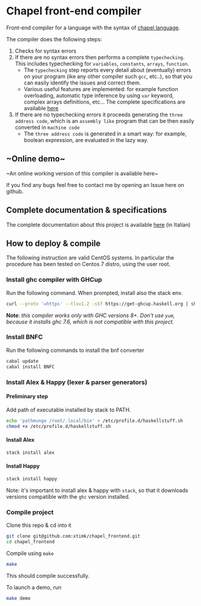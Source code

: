 # Chapel front-end compiler

Front-end compiler for a language with the syntax of  [chapel language](https://chapel-lang.org/).

The compiler does the following steps:

 1. Checks for syntax errors
 2. If there are no syntax errors then performs a complete `typechecking`. This includes typechecking for `variables`, `constants`, `arrays`, `function`.
	- The `typechecking` step reports every detail about (eventually) errors on your program (ike any other compiler such `gcc`, etc..), so that you can easily identify the issues and correct them.
	- Various useful features are implemented: for example function overloading, automatic type inference by using `var` keyword, complex arrays definitions, etc... The complete specifications are available [here](https://github.com/xtimk/chapel_frontend/blob/main/doc_it.pdf)
 3. If there are no typechecking errors it proceeds generating the `three address code`, which is an `assembly like` program that can be then easily converted in `machine code`
	 - The `three address code` is generated in a smart way: for example, boolean expression, are evaluated in the lazy way.

## ~Online demo~
~An online working version of this compiler is available here~

If you find any bugs feel free to contact me by opening an Issue here on github.

## Complete documentation & specifications
The complete documentation about this project is available [here](https://github.com/xtimk/chapel_frontend/blob/main/doc_it.pdf) (in Italian)

## How to deploy & compile
The following instruction are valid CentOS systems. In particular the procedure has been tested on Centos 7 distro, using the user root.

### Install ghc compiler with GHCup

Run the following command. When prompted, install also the stack env.
```bash
curl --proto '=https' --tlsv1.2 -sSf https://get-ghcup.haskell.org | sh
```
**Note**: *this compiler works only with GHC versions 8+. Don't use `yum`, because it installs ghc 7.6, which is not compatible with this project.*

### Install BNFC
Run the following commands to install the bnf converter
```bash
cabal update
cabal install BNFC
```

### Install Alex & Happy (lexer & parser generators)

#### Preliminary step
Add path of executable installed by stack to PATH.
```bash
echo 'pathmunge /root/.local/bin' > /etc/profile.d/haskellstuff.sh
chmod +x /etc/profile.d/haskellstuff.sh
```
#### Install Alex
```bash
stack install alex
```
#### Install Happy
```bash
stack install happy
```
Note: it's important to install alex & happy with `stack`, so that it downloads versions compatible with the `ghc` version installed.

### Compile project

Clone this repo & cd into it
```bash
git clone git@github.com:xtimk/chapel_frontend.git
cd chapel_frontend
```

Compile using `make`
```bash
make
```

This should compile successfully.

To launch a demo, run
```bash
make demo
```

